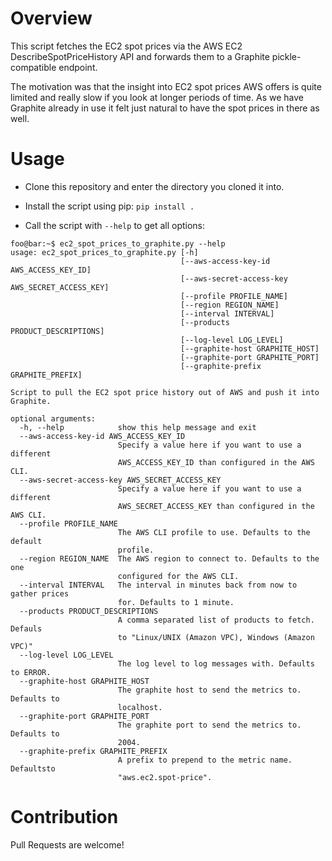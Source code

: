 # Overview

This script fetches the EC2 spot prices via the AWS EC2 DescribeSpotPriceHistory
API and forwards them to a Graphite pickle-compatible endpoint.

The motivation was that the insight into EC2 spot prices AWS offers is quite
limited and really slow if you look at longer periods of time. As we have
Graphite already in use it felt just natural to have the spot prices in there as
well.

# Usage

* Clone this repository and enter the directory you cloned it into.

* Install the script using pip: ```pip install .```

* Call the script with `--help` to get all options:
```
foo@bar:~$ ec2_spot_prices_to_graphite.py --help
usage: ec2_spot_prices_to_graphite.py [-h]
                                      [--aws-access-key-id AWS_ACCESS_KEY_ID]
                                      [--aws-secret-access-key AWS_SECRET_ACCESS_KEY]
                                      [--profile PROFILE_NAME]
                                      [--region REGION_NAME]
                                      [--interval INTERVAL]
                                      [--products PRODUCT_DESCRIPTIONS]
                                      [--log-level LOG_LEVEL]
                                      [--graphite-host GRAPHITE_HOST]
                                      [--graphite-port GRAPHITE_PORT]
                                      [--graphite-prefix GRAPHITE_PREFIX]

Script to pull the EC2 spot price history out of AWS and push it into
Graphite.

optional arguments:
  -h, --help            show this help message and exit
  --aws-access-key-id AWS_ACCESS_KEY_ID
                        Specify a value here if you want to use a different
                        AWS_ACCESS_KEY_ID than configured in the AWS CLI.
  --aws-secret-access-key AWS_SECRET_ACCESS_KEY
                        Specify a value here if you want to use a different
                        AWS_SECRET_ACCESS_KEY than configured in the AWS CLI.
  --profile PROFILE_NAME
                        The AWS CLI profile to use. Defaults to the default
                        profile.
  --region REGION_NAME  The AWS region to connect to. Defaults to the one
                        configured for the AWS CLI.
  --interval INTERVAL   The interval in minutes back from now to gather prices
                        for. Defaults to 1 minute.
  --products PRODUCT_DESCRIPTIONS
                        A comma separated list of products to fetch. Defauls
                        to "Linux/UNIX (Amazon VPC), Windows (Amazon VPC)"
  --log-level LOG_LEVEL
                        The log level to log messages with. Defaults to ERROR.
  --graphite-host GRAPHITE_HOST
                        The graphite host to send the metrics to. Defaults to
                        localhost.
  --graphite-port GRAPHITE_PORT
                        The graphite port to send the metrics to. Defaults to
                        2004.
  --graphite-prefix GRAPHITE_PREFIX
                        A prefix to prepend to the metric name. Defaultsto
                        "aws.ec2.spot-price".
```

# Contribution

Pull Requests are welcome!